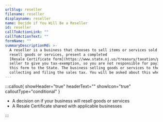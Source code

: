 ```yaml
---
urlSlug: reseller
filename: reseller
displayname: reseller
name: Decide if You Will Be a Reseller
id: reseller
callToActionLink: ""
callToActionText: ""
formName: ""
summaryDescriptionMd: >-
  A reseller is a business that chooses to sell items or services sold by another company. If you plan to
  resell goods or services, present a completed
  [Resale Certificate form](https://www.state.nj.us/treasury/taxation/pdf/other_forms/sales/st3.pdf) to the
  seller to give you tax-exemption, so you are not responsible for paying sales tax. You do not need to mail
  this form to the State. The business selling goods or services to the end buyer is responsible for
  collecting and filing the sales tax. You will be asked about this when you register for taxes.
---
```


:::callout{ showHeader="true" headerText="" showIcon="true" calloutType="conditional" }

- A decision on if your business will resell goods or services
- A Resale Certificate shared with applicable businesses

:::
